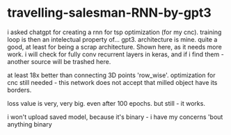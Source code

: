 # travelling-salesman-RNN-by-gpt3
i asked chatgpt for creating a rnn for tsp optimization (for my cnc). 
training loop is then an intelectual property of... gpt3. 
architecture is mine. quite a good, at least for being a scrap architecture. Shown here, as it needs more work. i will check for fully conv recurrent layers in keras, and if i find them - another source will be trashed here.

at least 18x better than connecting 3D points 'row_wise'. 
optimization for cnc still needed - this network does not accept that milled object have its borders.

loss value is very, very big. even after 100 epochs. but still - it works.

i won't upload saved model, because it's binary - i have my concerns 'bout anything binary
